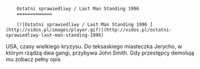 
        Ostatni sprawiedliwy / Last Man Standing 1996 
        =============
        
        [![Ostatni sprawiedliwy / Last Man Standing 1996 ](http://vidos.pl/images/player.gif)](http://vidos.pl/ostatni-sprawiedliwy-last-man-standing-1996)
        
        
 USA, czasy wielkiego kryzysu. Do teksaskiego miasteczka Jerycho, w którym rządzą dwa gangi, przybywa John Smith. Gdy przestępcy demolują mu zobacz pełny opis
    